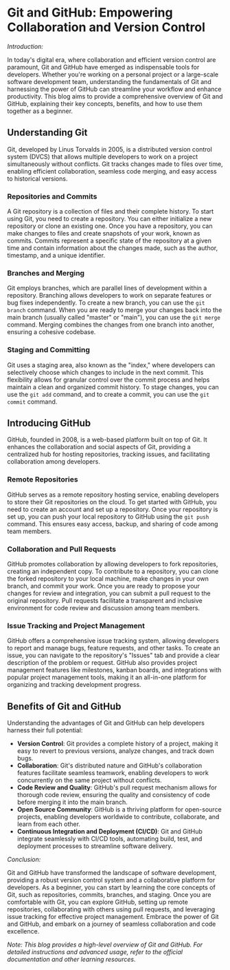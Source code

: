# Git and GitHub: Empowering Collaboration and Version Control

*Introduction:*

In today's digital era, where collaboration and efficient version control are paramount, Git and GitHub have emerged as indispensable tools for developers. Whether you're working on a personal project or a large-scale software development team, understanding the fundamentals of Git and harnessing the power of GitHub can streamline your workflow and enhance productivity. This blog aims to provide a comprehensive overview of Git and GitHub, explaining their key concepts, benefits, and how to use them together as a beginner.

## Understanding Git

Git, developed by Linus Torvalds in 2005, is a distributed version control system (DVCS) that allows multiple developers to work on a project simultaneously without conflicts. Git tracks changes made to files over time, enabling efficient collaboration, seamless code merging, and easy access to historical versions.

### Repositories and Commits

A Git repository is a collection of files and their complete history. To start using Git, you need to create a repository. You can either initialize a new repository or clone an existing one. Once you have a repository, you can make changes to files and create snapshots of your work, known as commits. Commits represent a specific state of the repository at a given time and contain information about the changes made, such as the author, timestamp, and a unique identifier.

### Branches and Merging

Git employs branches, which are parallel lines of development within a repository. Branching allows developers to work on separate features or bug fixes independently. To create a new branch, you can use the `git branch` command. When you are ready to merge your changes back into the main branch (usually called "master" or "main"), you can use the `git merge` command. Merging combines the changes from one branch into another, ensuring a cohesive codebase.

### Staging and Committing

Git uses a staging area, also known as the "index," where developers can selectively choose which changes to include in the next commit. This flexibility allows for granular control over the commit process and helps maintain a clean and organized commit history. To stage changes, you can use the `git add` command, and to create a commit, you can use the `git commit` command.

## Introducing GitHub

GitHub, founded in 2008, is a web-based platform built on top of Git. It enhances the collaboration and social aspects of Git, providing a centralized hub for hosting repositories, tracking issues, and facilitating collaboration among developers.

### Remote Repositories

GitHub serves as a remote repository hosting service, enabling developers to store their Git repositories on the cloud. To get started with GitHub, you need to create an account and set up a repository. Once your repository is set up, you can push your local repository to GitHub using the `git push` command. This ensures easy access, backup, and sharing of code among team members.

### Collaboration and Pull Requests

GitHub promotes collaboration by allowing developers to fork repositories, creating an independent copy. To contribute to a repository, you can clone the forked repository to your local machine, make changes in your own branch, and commit your work. Once you are ready to propose your changes for review and integration, you can submit a pull request to the original repository. Pull requests facilitate a transparent and inclusive environment for code review and discussion among team members.

### Issue Tracking and Project Management

GitHub offers a comprehensive issue tracking system, allowing developers to report and manage bugs, feature requests, and other tasks. To create an issue, you can navigate to the repository's "Issues" tab and provide a clear description of the problem or request. GitHub also provides project management features like milestones, kanban boards, and integrations with popular project management tools, making it an all-in-one platform for organizing and tracking development progress.

## Benefits of Git and GitHub

Understanding the advantages of Git and GitHub can help developers harness their full potential:

- **Version Control**: Git provides a complete history of a project, making it easy to revert to previous versions, analyze changes, and track down bugs.
- **Collaboration**: Git's distributed nature and GitHub's collaboration features facilitate seamless teamwork, enabling developers to work concurrently on the same project without conflicts.
- **Code Review and Quality**: GitHub's pull request mechanism allows for thorough code review, ensuring the quality and consistency of code before merging it into the main branch.
- **Open Source Community**: GitHub is a thriving platform for open-source projects, enabling developers worldwide to contribute, collaborate, and learn from each other.
- **Continuous Integration and Deployment (CI/CD)**: Git and GitHub integrate seamlessly with CI/CD tools, automating build, test, and deployment processes to streamline software delivery.

*Conclusion:*

Git and GitHub have transformed the landscape of software development, providing a robust version control system and a collaborative platform for developers. As a beginner, you can start by learning the core concepts of Git, such as repositories, commits, branches, and staging. Once you are comfortable with Git, you can explore GitHub, setting up remote repositories, collaborating with others using pull requests, and leveraging issue tracking for effective project management. Embrace the power of Git and GitHub, and embark on a journey of seamless collaboration and code excellence.

*Note: This blog provides a high-level overview of Git and GitHub. For detailed instructions and advanced usage, refer to the official documentation and other learning resources.*
